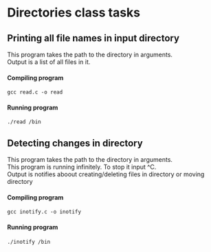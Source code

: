 # Directories class tasks
## Printing all file names in input directory

This program takes the path to the directory in arguments.<br>
Output is a list of all files in it.
#### Compiling program

	gcc read.c -o read
	
#### Running program

	./read /bin

## Detecting changes in directory

This program takes the path to the directory in arguments.<br>
This program is running infinitely. To stop it input ^C.<br>
Output is notifies aboout creating/deleting files in directory or moving directory<br>

#### Compiling program

	gcc inotify.c -o inotify
	
#### Running program

	./inotify /bin
